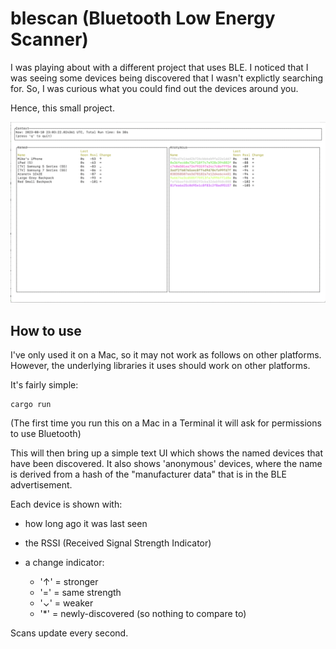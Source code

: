 # blescan (Bluetooth Low Energy Scanner)

I was playing about with a different project that uses BLE. I noticed that I was seeing some devices being discovered that I wasn't explictly searching for. So, I was curious what you could find out the devices around you.

Hence, this small project.

![a screenshot](./ui.png)

## How to use

I've only used it on a Mac, so it may not work as follows on other platforms. However, the underlying libraries it uses should work on other platforms.

It's fairly simple:

    cargo run

(The first time you run this on a Mac in a Terminal it will ask for permissions to use Bluetooth)

This will then bring up a simple text UI which shows the named devices that have been discovered. It also shows 'anonymous' devices, where the name is derived from a hash of the "manufacturer data" that is in the BLE advertisement.

Each device is shown with:

- how long ago it was last seen
- the RSSI (Received Signal Strength Indicator)
- a change indicator:

  - '↑' = stronger
  - '=' = same strength
  - '⌄' = weaker
  - '\*' = newly-discovered (so nothing to compare to)

Scans update every second.
